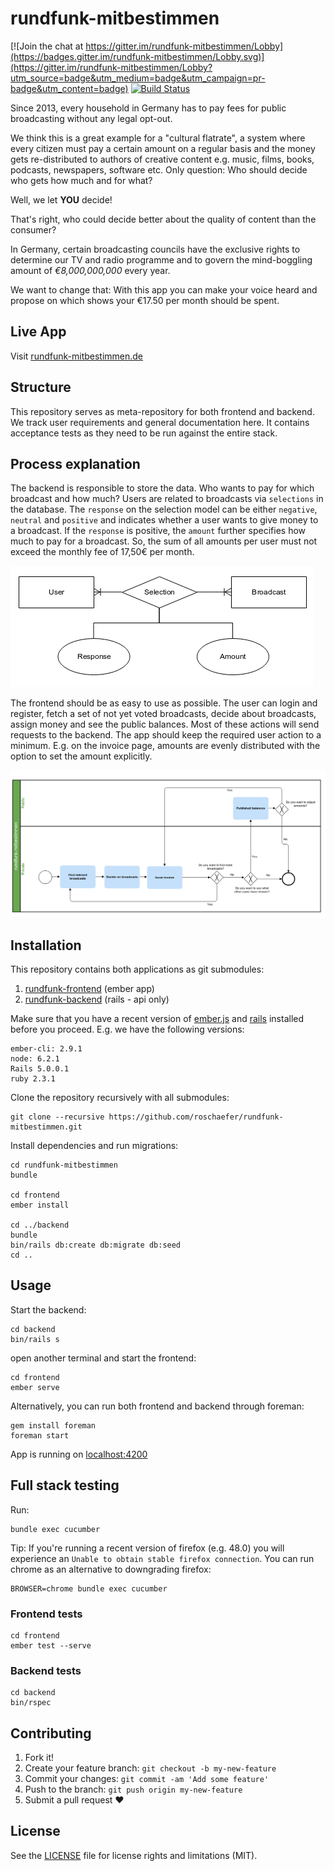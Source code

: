 # rundfunk-mitbestimmen

[![Join the chat at https://gitter.im/rundfunk-mitbestimmen/Lobby](https://badges.gitter.im/rundfunk-mitbestimmen/Lobby.svg)](https://gitter.im/rundfunk-mitbestimmen/Lobby?utm_source=badge&utm_medium=badge&utm_campaign=pr-badge&utm_content=badge)
[![Build
Status](https://travis-ci.org/roschaefer/rundfunk-mitbestimmen.svg?branch=master)](https://travis-ci.org/roschaefer/rundfunk-mitbestimmen)

Since 2013, every household in Germany has to pay fees for public
broadcasting without any legal opt-out.

We think this is a great example for a "cultural flatrate", a system where
every citizen must pay a certain amount on a regular basis and the money gets
re-distributed to authors of creative content e.g. music, films, books,
podcasts, newspapers, software etc. Only question: Who should decide who
gets how much and for what?

Well, we let **YOU** decide!

That's right, who could decide better about the quality of content than
the consumer?

In Germany, certain broadcasting councils have the exclusive rights to
determine our TV and radio programme and to govern the mind-boggling amount of
*€8,000,000,000* every year.

We want to change that: With this app you can make your voice heard and propose
on which shows your €17.50 per month should be spent.


## Live App

Visit [rundfunk-mitbestimmen.de](http://rundfunk-mitbestimmen.de/)

## Structure

This repository serves as meta-repository for both frontend and backend. We
track user requirements and general documentation here. It contains acceptance
tests as they need to be run against the entire stack.

## Process explanation

The backend is responsible to store the data. Who wants to pay for which
broadcast and how much? Users are related to broadcasts via `selections` in the
database. The `response` on the selection model can be either `negative`,
`neutral` and `positive` and indicates whether a user wants to give money to a
broadcast. If the `response` is positive, the `amount` further specifies how
much to pay for a broadcast. So, the sum of all amounts per user must not exceed
the monthly fee of 17,50€ per month.

![ER diagram](/documentation/images/er.png)

The frontend should be as easy to use as possible. The user can
login and register, fetch a set of not yet voted broadcasts, decide about
broadcasts, assign money and see the public balances. Most of these
actions will send requests to the backend. The app should keep the required user
action to a minimum. E.g. on the invoice page, amounts are evenly distributed
with the option to set the amount explicitly.

![Process diagram](/documentation/images/process.png)

## Installation

This repository contains both applications as git submodules:

1. [rundfunk-frontend](https://github.com/roschaefer/rundfunk-frontend) (ember app)
2. [rundfunk-backend](https://github.com/roschaefer/rundfunk-backend) (rails - api only)

Make sure that you have a recent version of [ember.js](http://emberjs.com/) and
[rails](http://rubyonrails.org/) installed before you proceed. E.g. we have the
following versions:

```
ember-cli: 2.9.1
node: 6.2.1
Rails 5.0.0.1
ruby 2.3.1
```

Clone the repository recursively with all submodules:
```
git clone --recursive https://github.com/roschaefer/rundfunk-mitbestimmen.git
```

Install dependencies and run migrations:
```
cd rundfunk-mitbestimmen
bundle

cd frontend
ember install

cd ../backend
bundle
bin/rails db:create db:migrate db:seed
cd ..
```


## Usage

Start the backend:
```
cd backend
bin/rails s
```

open another terminal and start the frontend:
```
cd frontend
ember serve
```


Alternatively, you can run both frontend and backend through foreman:

```
gem install foreman
foreman start
```

App is running on [localhost:4200](http://localhost:4200/)

## Full stack testing

Run:
```
bundle exec cucumber
```

Tip: If you're running a recent version of firefox (e.g. 48.0) you will
experience an `Unable to obtain stable firefox connection`. You can run
chrome as an alternative to downgrading firefox:
```
BROWSER=chrome bundle exec cucumber
```

### Frontend tests

```
cd frontend
ember test --serve
```

### Backend tests

```
cd backend
bin/rspec
```

## Contributing

1. Fork it!
2. Create your feature branch: `git checkout -b my-new-feature`
3. Commit your changes: `git commit -am 'Add some feature'`
4. Push to the branch: `git push origin my-new-feature`
5. Submit a pull request :heart:


## License

See the [LICENSE](LICENSE.md) file for license rights and limitations
(MIT).
